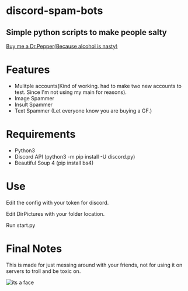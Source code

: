 # discord-spam-bots
## Simple python scripts to make people salty 

[Buy me a Dr.Pepper(Because alcohol is nasty)](https://www.paypal.me/Merubokkusu)
# Features 
- Mulitple accounts(Kind of working. had to make two new accounts to test. Since I'm not using my main for reasons).
- Image Spammer
- Insult Spammer
- Text Spammer (Let everyone know you are buying a GF.)

# Requirements 
- Python3
- Discord API (python3 -m pip install -U discord.py)
- Beautiful Soup 4 (pip install bs4)

# Use
Edit the config with your token for discord.

Edit DirPictures with your folder location.

Run start.py

# Final Notes
This is made for just messing around with your friends, not for using it on servers to troll and be toxic on.

![its a face](http://i.imgur.com/bTMYozm.png)
